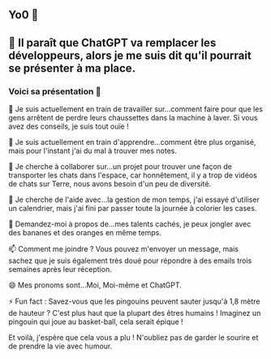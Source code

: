 ## Yo0 👋

## 🤖 Il paraît que ChatGPT va remplacer les développeurs, alors je me suis dit qu'il pourrait se présenter à ma place.

### Voici sa présentation 🤣

🔭 Je suis actuellement en train de travailler sur...comment faire pour que les gens arrêtent de perdre leurs chaussettes dans la machine à laver. Si vous avez des conseils, je suis tout ouïe !

🌱 Je suis actuellement en train d'apprendre...comment être plus organisé, mais pour l'instant j'ai du mal à trouver mes notes.

👯 Je cherche à collaborer sur...un projet pour trouver une façon de transporter les chats dans l'espace, car honnêtement, il y a trop de vidéos de chats sur Terre, nous avons besoin d'un peu de diversité.

🤔 Je cherche de l'aide avec...la gestion de mon temps, j'ai essayé d'utiliser un calendrier, mais j'ai fini par passer toute la journée à colorier les cases.

💬 Demandez-moi à propos de...mes talents cachés, je peux jongler avec des bananes et des oranges en même temps.

📫 Comment me joindre ? Vous pouvez m'envoyer un message, mais sachez que je suis également très doué pour répondre à des emails trois semaines après leur réception.

😄 Mes pronoms sont...Moi, Moi-même et ChatGPT.

⚡ Fun fact : Savez-vous que les pingouins peuvent sauter jusqu'à 1,8 mètre de hauteur ? C'est plus haut que la plupart des êtres humains ! Imaginez un pingouin qui joue au basket-ball, cela serait épique !

Et voilà, j'espère que cela vous a plu ! N'oubliez pas de garder le sourire et de prendre la vie avec humour.

